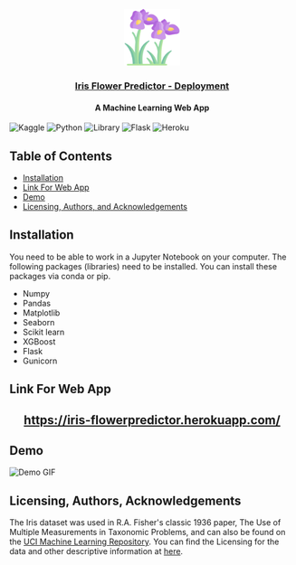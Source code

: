 <p align="center">
  <img src='https://github.com/Abhishek20182/Iris-Flower-Predictor/blob/main/static/iris.png' alt="Iris Flower" width = 100px>
</p>

<h3 align="center"><a href='https://iris-flowerpredictor.herokuapp.com/'>Iris Flower Predictor - Deployment</a></h3>
<h4 align="center">A Machine Learning Web App</h4>

![Kaggle](https://img.shields.io/badge/Dataset-Kaggle-blue)
![Python](https://img.shields.io/badge/Python-3.7-green)
![Library](https://img.shields.io/badge/Library-Sklearn-orange)
![Flask](https://img.shields.io/badge/Flask-2.0.1-blue)
![Heroku](https://img.shields.io/badge/Deploy-Heroku-blueviolet)


## Table of Contents
- [Installation](#installation)
- [Link For Web App](#lwa)
- [Demo](#Demo)
- [Licensing, Authors, and Acknowledgements](#licensing)

## Installation <a name="installation"></a>
You need to be able to work in a Jupyter Notebook on your computer. The following packages (libraries) need to be installed. You can install these packages via conda or pip.

- Numpy
- Pandas
- Matplotlib
- Seaborn
- Scikit learn
- XGBoost
- Flask
- Gunicorn

## Link For Web App <a name="lwa"></a>

<a href="https://iris-flowerpredictor.herokuapp.com/"><h2 align='center'> https://iris-flowerpredictor.herokuapp.com/ </h2></a>

## Demo <a name="Demo"></a>
![Demo GIF](static/Demo.gif)

## Licensing, Authors, Acknowledgements<a name="licensing"></a>
The Iris dataset was used in R.A. Fisher's classic 1936 paper, The Use of Multiple Measurements in Taxonomic Problems, and can also be found on the [UCI Machine Learning Repository](https://archive.ics.uci.edu/ml/). You can find the Licensing for the data and other descriptive information at [here](https://archive.ics.uci.edu/ml/datasets/iris).
